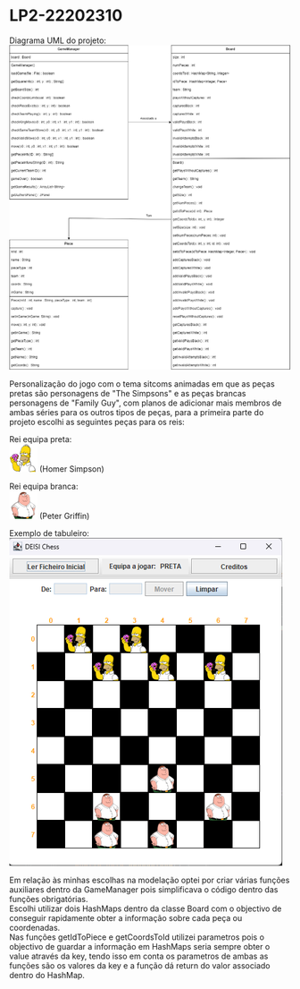 # LP2-22202310

Diagrama UML do projeto:
![](UmlDeisiChess.png?raw=true "Diagrama UML")

Personalização do jogo com o tema sitcoms animadas em que as peças pretas são personagens de "The Simpsons" e as peças
brancas personagens de "Family Guy", com planos de adicionar mais membros de ambas séries para os outros tipos de peças,
para a primeira parte do projeto escolhi as seguintes peças para os reis:

Rei equipa preta:  
![](src/images/homerSimpson.png?raw=true "Homer Simpson") (Homer Simpson)

Rei equipa branca:  
![](src/images/peterGriffin.png?raw=true "Peter Griffin") (Peter Griffin)

Exemplo de tabuleiro:  
![](src/images/deisiChess.png?raw=true "Tabuleiro")

Em relação às minhas escolhas na modelação optei por criar várias funções auxiliares dentro da GameManager pois
simplificava o código dentro das funções obrigatórias.  
Escolhi utilizar dois HashMaps dentro da classe Board com o objectivo de conseguir rapidamente obter a informação sobre
cada peça ou coordenadas.  
Nas funções getIdToPiece e getCoordsToId utilizei parametros pois o objectivo de guardar a informação em HashMaps seria
sempre obter o value através da key, tendo isso em conta os parametros de ambas as funções são os valores da key e a
função dá return do valor associado dentro do HashMap.
